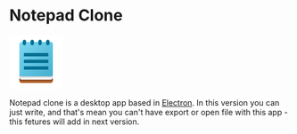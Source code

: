 # Notepad Clone
![Notepad](./src/assets/ico/notepad.png)

Notepad clone is a desktop app based in [Electron](https://www.electronjs.org/). In this version you can just write, and that's mean you can't have export or open file with this app - this fetures will add in next version.
